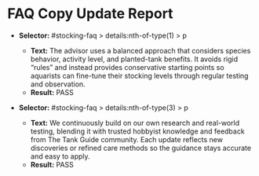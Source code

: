 # FAQ Copy Update Report

- **Selector:** #stocking-faq > details:nth-of-type(1) > p
  - **Text:** The advisor uses a balanced approach that considers species behavior, activity level, and planted-tank benefits. It avoids rigid “rules” and instead provides conservative starting points so aquarists can fine-tune their stocking levels through regular testing and observation.
  - **Result:** PASS

- **Selector:** #stocking-faq > details:nth-of-type(3) > p
  - **Text:** We continuously build on our own research and real-world testing, blending it with trusted hobbyist knowledge and feedback from The Tank Guide community. Each update reflects new discoveries or refined care methods so the guidance stays accurate and easy to apply.
  - **Result:** PASS
